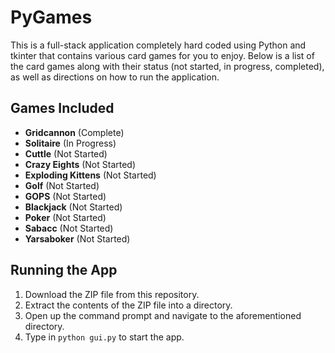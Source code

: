 # PyGames
This is a full-stack application completely hard coded using Python and tkinter that contains various card games for you to enjoy. Below is a list of the card games along with their status (not started, in progress, completed), as well as directions on how to run the application.
## Games Included
- **Gridcannon** (Complete)
- **Solitaire** (In Progress)
- **Cuttle** (Not Started)
- **Crazy Eights** (Not Started)
- **Exploding Kittens** (Not Started)
- **Golf** (Not Started)
- **GOPS** (Not Started)
- **Blackjack** (Not Started)
- **Poker** (Not Started)
- **Sabacc** (Not Started)
- **Yarsaboker** (Not Started)
## Running the App
1. Download the ZIP file from this repository.
2. Extract the contents of the ZIP file into a directory.
3. Open up the command prompt and navigate to the aforementioned directory.
4. Type in `python gui.py` to start the app.
